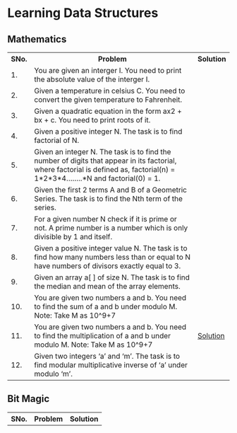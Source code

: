 # Learning Data Structures

<h2> Mathematics </h2>

<table>
<tr>
  <th> SNo. </th>
  <th> Problem </th>
  <th> Solution </th>
</tr>
<tr>
  <td> 1. </td>
  <td> You are given an interger I. You need to print the absolute value of the interger I. </td>
  <td></td> 
</tr>
 <tr>
  <td> 2. </td>
  <td> Given a temperature in celsius C. You need to convert the given temperature to Fahrenheit. </td>
  <td></td> 
</tr> 
  <tr>
  <td> 3. </td>
  <td> Given a quadratic equation in the form ax2 + bx + c. You need to print roots of it. </td>
  <td> </td> 
</tr> 
  <tr>
  <td> 4. </td>
  <td> Given a positive integer N. The task is to find factorial of N. </td>
  <td> </td> 
</tr> 
  <tr>
  <td> 5. </td>
  <td> Given an integer N. The task is to find the number of digits that appear in its factorial, where factorial is defined as, factorial(n) = 1*2*3*4……..*N and factorial(0) = 1. </td>
  <td> </td> 
</tr> 
  <tr>
  <td> 6. </td>
  <td> Given the first 2 terms A and B of a Geometric Series. The task is to find the Nth term of the series. </td>
  <td> </td> 
</tr> 
  </tr> 
  <tr>
  <td> 7. </td>
  <td> For a given number N check if it is prime or not. A prime number is a number which is only divisible by 1 and itself. </td>
  <td> </td> 
</tr> 
</tr> 
  <tr>
  <td> 8. </td>
  <td> Given a positive integer value N. The task is to find how many numbers less than or equal to N have numbers of divisors exactly equal to 3. </td>
  <td> </td> 
</tr> 
</tr> 
  <tr>
  <td> 9. </td>
  <td> Given an array a[ ] of size N. The task is to find the median and mean of the array elements. </td>
  <td> </td> 
</tr> 
</tr> 
  <tr>
  <td> 10. </td>
  <td> You are given two numbers a and b. You need to find the sum of a and b under modulo M.
Note: Take M as 10^9+7 </td>
  <td> </td> 
</tr> 
</tr> 
  <tr>
  <td> 11. </td>
  <td> You are given two numbers a and b. You need to find the multiplication of a and b under modulo M.
Note: Take M as 10^9+7 </td>
  <td> <a href="https://practice.geeksforgeeks.org/viewSol.php?subId=16772324&pid=701436&user=NikhilBansal4"> Solution </a></td> 
</tr> 
</tr> 
  <tr>
  <td> 12. </td>
  <td> Given two integers ‘a’ and ‘m’. The task is to find modular multiplicative inverse of ‘a’ under modulo ‘m’. </td>
  <td> </td> 
</tr>
</table>

<h2> Bit Magic </h2>
<table>
<tr>
  <th> SNo. </th>
  <th> Problem </th>
  <th> Solution </th>
</tr>  
  
</table>
